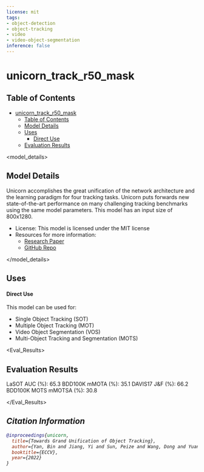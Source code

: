 ```yaml
---
license: mit
tags:
- object-detection
- object-tracking
- video
- video-object-segmentation
inference: false
---
```


# unicorn_track_r50_mask 

## Table of Contents
- [unicorn_track_r50_mask](#-model_id--defaultmymodelname-true)
  - [Table of Contents](#table-of-contents)
  - [Model Details](#model-details)
  - [Uses](#uses)
      - [Direct Use](#direct-use)
  - [Evaluation Results](#evaluation-results)

<model_details>

## Model Details

Unicorn accomplishes the great unification of the network architecture and the learning paradigm for four tracking tasks. Unicorn puts forwards new state-of-the-art performance on many challenging tracking benchmarks using the same model parameters. This model has an input size of 800x1280.

- License: This model is licensed under the MIT license
- Resources for more information:
  - [Research Paper](https://arxiv.org/abs/2111.12085)
  - [GitHub Repo](https://github.com/MasterBin-IIAU/Unicorn)

</model_details>

<uses>

## Uses

#### Direct Use

This model can be used for:

* Single Object Tracking (SOT)
* Multiple Object Tracking (MOT)
* Video Object Segmentation (VOS)
* Multi-Object Tracking and Segmentation (MOTS)

<Eval_Results>

## Evaluation Results

LaSOT AUC (%): 65.3
BDD100K mMOTA (%): 35.1
DAVIS17 J&F (%): 66.2
BDD100K MOTS mMOTSA (%): 30.8


</Eval_Results>

<Cite>

## Citation Information

```bibtex
@inproceedings{unicorn,
  title={Towards Grand Unification of Object Tracking},
  author={Yan, Bin and Jiang, Yi and Sun, Peize and Wang, Dong and Yuan, Zehuan and Luo, Ping and Lu, Huchuan},
  booktitle={ECCV},
  year={2022}
}
```
</Cite>